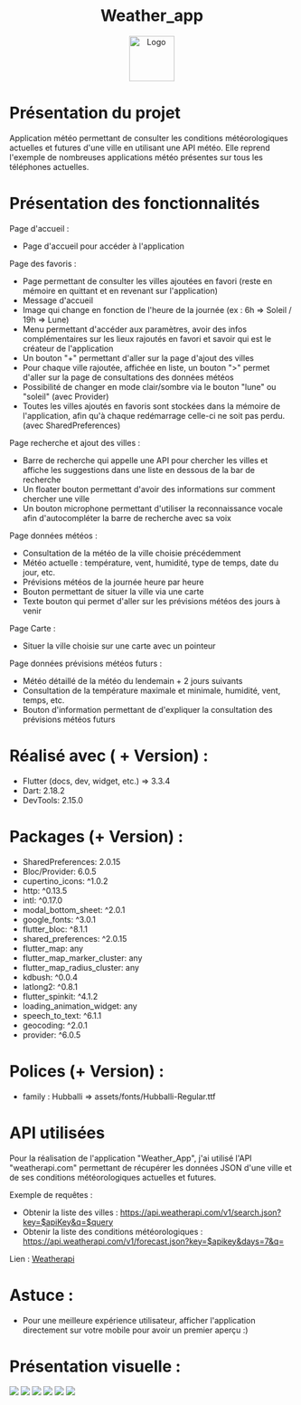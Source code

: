<!-- PROJECT LOGO -->
<h1 align="center">Weather_app</h1>
<div align="center">
  <img src="assets/logo_weather.png" alt="Logo" width="80" height="80">
</div>


<!-- Présentation du projet -->
# Présentation du projet

Application météo permettant de consulter les conditions météorologiques actuelles et futures d'une ville en utilisant une API météo. 
Elle reprend l'exemple de nombreuses applications météo présentes sur tous les téléphones actuelles.


# Présentation des fonctionnalités

Page d'accueil :
  - Page d'accueil pour accéder à l'application

Page des favoris :
  - Page permettant de consulter les villes ajoutées en favori (reste en mémoire en quittant et en revenant sur l'application)
  - Message d'accueil
  - Image qui change en fonction de l'heure de la journée (ex : 6h => Soleil / 19h => Lune)
  - Menu permettant d'accéder aux paramètres, avoir des infos complémentaires sur les lieux rajoutés en favori et savoir qui est le créateur de l'application
  - Un bouton "+" permettant d'aller sur la page d'ajout des villes
  - Pour chaque ville rajoutée, affichée en liste, un bouton ">" permet d'aller sur la page de consultations des données météos
  - Possibilité de changer en mode clair/sombre via le bouton "lune" ou "soleil" (avec Provider)
  - Toutes les villes ajoutés en favoris sont stockées dans la mémoire de l'application, afin qu'à chaque redémarrage celle-ci ne soit pas perdu. (avec SharedPreferences)

Page recherche et ajout des villes :
  - Barre de recherche qui appelle une API pour chercher les villes et affiche les suggestions dans une liste en dessous de la bar de recherche
  - Un floater bouton permettant d'avoir des informations sur comment chercher une ville
  - Un bouton microphone permettant d'utiliser la reconnaissance vocale afin d'autocompléter la barre de recherche avec sa voix

Page données météos :
  - Consultation de la météo de la ville choisie précédemment
  - Météo actuelle : température, vent, humidité, type de temps, date du jour, etc.
  - Prévisions météos de la journée heure par heure
  - Bouton permettant de situer la ville via une carte
  - Texte bouton qui permet d'aller sur les prévisions météos des jours à venir

Page Carte :
  - Situer la ville choisie sur une carte avec un pointeur

Page données prévisions météos futurs :
 - Météo détaillé de la météo du lendemain + 2 jours suivants
 - Consultation de la température maximale et minimale, humidité, vent, temps, etc.
 - Bouton d'information permettant de d'expliquer la consultation des prévisions météos futurs



<!-- Réalisé -->
# Réalisé avec ( + Version) :

* Flutter (docs, dev, widget, etc.) => 3.3.4
* Dart: 2.18.2
* DevTools: 2.15.0

# Packages (+ Version) :
* SharedPreferences: 2.0.15
* Bloc/Provider: 6.0.5
* cupertino_icons: ^1.0.2
* http: ^0.13.5
* intl: ^0.17.0
* modal_bottom_sheet: ^2.0.1
* google_fonts: ^3.0.1
* flutter_bloc: ^8.1.1
* shared_preferences: ^2.0.15
* flutter_map: any
* flutter_map_marker_cluster: any
* flutter_map_radius_cluster: any
* kdbush: ^0.0.4
* latlong2: ^0.8.1
* flutter_spinkit: ^4.1.2
* loading_animation_widget: any
* speech_to_text: ^6.1.1
* geocoding: ^2.0.1
* provider: ^6.0.5

# Polices (+ Version) :
* family : Hubballi => assets/fonts/Hubballi-Regular.ttf

<!-- API utilisées -->
# API utilisées

Pour la réalisation de l'application "Weather_App", j'ai utilisé l'API "weatherapi.com" permettant de récupérer les données JSON d'une ville et de ses conditions météorologiques actuelles et futures.

Exemple de requêtes :
- Obtenir la liste des villes : https://api.weatherapi.com/v1/search.json?key=$apiKey&q=$query
- Obtenir la liste des conditions météorologiques : https://api.weatherapi.com/v1/forecast.json?key=$apikey&days=7&q=

Lien : 
  [Weatherapi](https://www.weatherapi.com/)
  
# Astuce :
* Pour une meilleure expérience utilisateur, afficher l'application directement sur votre mobile pour avoir un premier aperçu :)

# Présentation visuelle :
<div>
  <img src="assets/logo_weather.png">
  <img src="assets/logo_weather.png">
  <img src="assets/logo_weather.png">
  <img src="assets/logo_weather.png">
  <img src="assets/logo_weather.png">
  <img src="assets/logo_weather.png">
</div>
